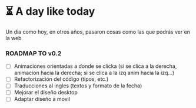 # ⏳ A day like today

Un dia como hoy, en otros años, pasaron cosas como las que podrás ver en la web

### ROADMAP TO v0.2
- [ ] Animaciones orientadas a donde se clicka (si se clica a la derecha, animacion hacia la derecha; si se clica a la izq anim hacia la izq...)
- [ ] Refactorización del código (tipos, etc.)
- [ ] Traducciones al ingles (textos y formato de la fecha)
- [ ] Mejorar el diseño desktop
- [ ] Adaptar diseño a movil
